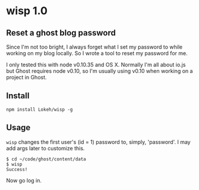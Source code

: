 # wisp 1.0

## Reset a ghost blog password

Since I'm not too bright, I always forget what I set my password to while working on my blog locally. So I wrote a tool to reset my password for me.

I only tested this with node v0.10.35 and OS X. Normally I'm all about io.js but Ghost requires node v0.10, so I'm usually using v0.10 when working on a project in Ghost.

## Install

`npm install Lokeh/wisp -g`

## Usage

`wisp` changes the first user's (id = 1) password to, simply, 'password'. I may add args later to customize this.

```
$ cd ~/code/ghost/content/data
$ wisp
Success!
```

Now go log in.